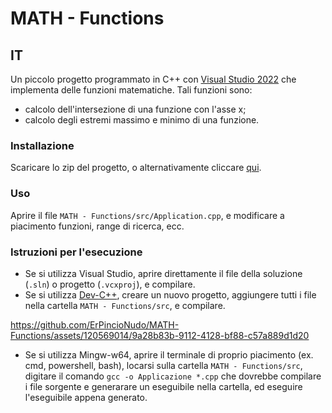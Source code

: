# MATH - Functions

## IT

Un piccolo progetto programmato in C++ con [Visual Studio 2022](https://visualstudio.microsoft.com/it/vs/) che implementa delle funzioni matematiche.
Tali funzioni sono:
- calcolo dell'intersezione di una funzione con l'asse x;
- calcolo degli estremi massimo e minimo di una funzione.

### Installazione

Scaricare lo zip del progetto, o alternativamente cliccare [qui](https://github.com/ErPincioNudo/MATH-Functions/archive/refs/heads/master.zip).

### Uso
Aprire il file `MATH - Functions/src/Application.cpp`, e modificare a piacimento funzioni, range di ricerca, ecc.

### Istruzioni per l'esecuzione

- Se si utilizza Visual Studio, aprire direttamente il file della soluzione (`.sln`) o progetto (`.vcxproj`), e compilare.
- Se si utilizza [Dev-C++](https://www.bloodshed.net/), creare un nuovo progetto, aggiungere tutti i file nella cartella `MATH - Functions/src`, e compilare.

https://github.com/ErPincioNudo/MATH-Functions/assets/120569014/9a28b83b-9112-4128-bf88-c57a889d1d20

- Se si utilizza Mingw-w64, aprire il terminale di proprio piacimento (ex. cmd, powershell, bash), locarsi sulla cartella `MATH - Functions/src`, digitare il comando `gcc -o Applicazione *.cpp` che dovrebbe compilare i file sorgente e generarare un eseguibile nella cartella, ed eseguire l'eseguibile appena generato.
